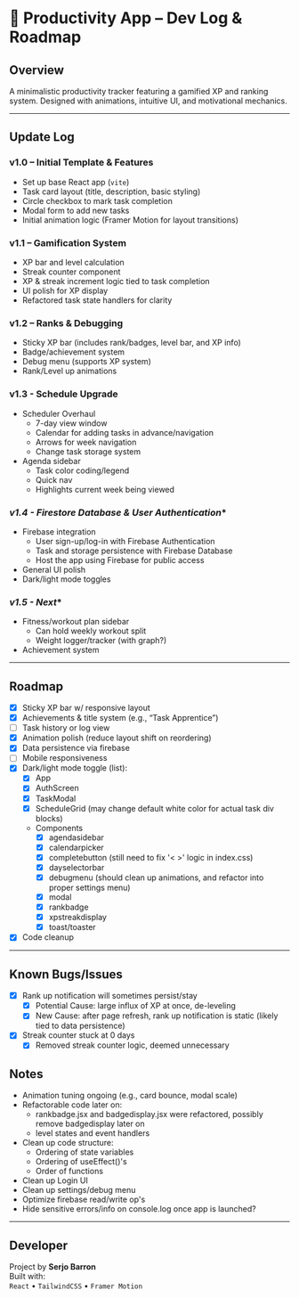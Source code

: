 # 🧠 Productivity App – Dev Log & Roadmap

## Overview
A minimalistic productivity tracker featuring a gamified XP and ranking system. Designed with animations, intuitive UI, and motivational mechanics.

---

## Update Log

### **v1.0 – Initial Template & Features**
- Set up base React app (`vite`)
- Task card layout (title, description, basic styling)
- Circle checkbox to mark task completion
- Modal form to add new tasks
- Initial animation logic (Framer Motion for layout transitions)

### **v1.1 – Gamification System**
- XP bar and level calculation
- Streak counter component
- XP & streak increment logic tied to task completion
- UI polish for XP display
- Refactored task state handlers for clarity

### **v1.2 – Ranks & Debugging**
- Sticky XP bar (includes rank/badges, level bar, and XP info)
- Badge/achievement system
- Debug menu (supports XP system)
- Rank/Level up animations

### **v1.3 - Schedule Upgrade**
- Scheduler Overhaul
    - 7-day view window
    - Calendar for adding tasks in advance/navigation
    - Arrows for week navigation
    - Change task storage system
- Agenda sidebar
    - Task color coding/legend
    - Quick nav
    - Highlights current week being viewed

### *v1.4 - Firestore Database & User Authentication**
- Firebase integration
    - User sign-up/log-in with Firebase Authentication
    - Task and storage persistence with Firebase Database
    - Host the app using Firebase for public access
- General UI polish
- Dark/light mode toggles

### *v1.5 - Next**
- Fitness/workout plan sidebar
    - Can hold weekly workout split
    - Weight logger/tracker (with graph?)
- Achievement system
---

## Roadmap

- [x] Sticky XP bar w/ responsive layout
- [x] Achievements & title system (e.g., “Task Apprentice”)
- [ ] Task history or log view
- [x] Animation polish (reduce layout shift on reordering)
- [x] Data persistence via firebase
- [ ] Mobile responsiveness
- [x] Dark/light mode toggle (list):
    - [x] App
    - [x] AuthScreen
    - [x] TaskModal
    - [x] ScheduleGrid (may change default white color for actual task div blocks)
    - Components
        - [x] agendasidebar
        - [x] calendarpicker
        - [x] completebutton (still need to fix '< >' logic in index.css)
        - [x] dayselectorbar
        - [x] debugmenu (should clean up animations, and refactor into proper settings menu)
        - [x] modal
        - [x] rankbadge
        - [x] xpstreakdisplay
        - [x] toast/toaster
- [x] Code cleanup

---

## Known Bugs/Issues

- [x] Rank up notification will sometimes persist/stay
    - [x] Potential Cause: large influx of XP at once, de-leveling
    - [x] New Cause: after page refresh, rank up notification is static (likely tied to data persistence) 
- [x] Streak counter stuck at 0 days
    - [x] Removed streak counter logic, deemed unnecessary

## Notes

- Animation tuning ongoing (e.g., card bounce, modal scale)
- Refactorable code later on:
    - rankbadge.jsx and badgedisplay.jsx were refactored, possibly remove badgedisplay later on
    - level states and event handlers
- Clean up code structure:
    - Ordering of state variables
    - Ordering of useEffect()'s
    - Order of functions
- Clean up Login UI
- Clean up settings/debug menu
- Optimize firebase read/write op's
- Hide sensitive errors/info on console.log once app is launched?

---

## Developer

Project by **Serjo Barron**  
Built with:  
`React` • `TailwindCSS` • `Framer Motion`